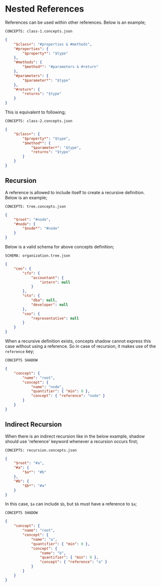 # Nested References

References can be used within other references. Below is an example;

`CONCEPTS: class-1.concepts.json`

```json name="class-1.concepts.json"
{
    "$class+": "#properties & #methods",
    "#properties": {
        "$property*": "$type"
    },
    "#methods": {
        "$method*": "#parameters & #return"
    },
    "#parameters": {
        "$parameter*": "$type"
    },
    "#return": {
        "returns": "$type"
    }
}
```

This is equivalent to following;

`CONCEPTS: class-2.concepts.json`

```json name="class-2.concepts.json"
{
    "$class+": {
        "$property*": "$type",
        "$method*": {
            "$parameter*": "$type",
            "returns": "$type"
        }
    }
}
```

## Recursion

A reference is allowed to include itself to create a recursive definition. Below
is an example;

`CONCEPTS: tree.concepts.json`

```json name="recursion/tree.concepts.json"
{
    "$root": "#node",
    "#node": {
        "$node*": "#node"
    }
}
```

Below is a valid schema for above concepts definition;

`SCHEMA: organization.tree.json`

```json name="recursion/organization.tree.json"
{
    "ceo": {
        "cfo": {
            "accountant": {
                "intern": null
            }
        },
        "cto": {
            "dba": null,
            "developer": null
        },
        "coo": {
            "representative": null
        }
    }
}
```

When a recursive definition exists, concepts shadow cannot express this case
without using a reference. So in case of recursion, it makes use of the
`reference` key;

`CONCEPTS SHADOW`

```json name="recursion/tree.concepts-shadow.json"
{
    "concept": {
        "name": "root",
        "concept": {
            "name": "node",
            "quantifier": { "min": 0 },
            "concept": { "reference": "node" }
        }
    }
}
```

## Indirect Recursion

When there is an indirect recursion like in the below example, shadow should use
'reference' keyword whenever a recursion occurs first;

`CONCEPTS: recursion.concepts.json`

```json name="indirect/recursion.concepts.json"
{
    "$root": "#a",
    "#a": {
        "$a*": "#b"
    },
    "#b": {
        "$b*": "#a"
    }
}
```

In this case, `$a` can include `$b`, but `$b` must have a reference to `$a`;

`CONCEPTS SHADOW`

```json name="indirect/recursion.concepts-shadow.json"
{
    "concept": {
        "name": "root",
        "concept": {
            "name": "a",
            "quantifier": { "min": 0 },
            "concept": {
                "name": "b",
                "quantifier": { "min": 0 },
                "concept": { "reference": "a" }
            }
        }
    }
}
```
